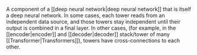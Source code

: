 
A component of a [[deep neural network|deep neural network]] that is
itself a deep neural network. In some cases, each tower reads from an
independent data source, and those towers stay independent until their
output is combined in a final layer. In other cases, (for example, in
the [[encoder|encoder]] and [[decoder|decoder]] stack/tower of
many [[Transformer|Transformers]]), towers have cross-connections
to each other.


